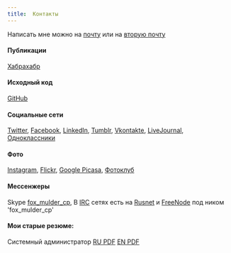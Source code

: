 ```yaml
---
title:  Контакты
---
```


Написать мне можно на [почту](mailto:fox@mulder.kiev.ua) или на [вторую почту](mailto:turnaviotovnn@gmail.com)

#### Публикации
[Хабрахабр](//habrahabr.ru/users/foxmuldercp/)

#### Исходный код
[GitHub](//github.com/foxmuldercp)

#### Социальные сети
[Twitter](//twitter.com/fox_mulder_cp), [Facebook](//facebook.com/foxmuldercp),
[LinkedIn](//ua.linkedin.com/in/turnaviotovnn),
[Tumblr](//foxmuldercp.tumblr.com/), [Vkontakte](//vkontakte.ru/turnaviotovnn),
[LiveJournal](//fox-mulder-cp.livejornal.com),
[Одноклассники](//odnoklassniki.ru/user/178933410608)

#### Фото
[Instagram](//instagram.com/turnaviotovnn),
[Flickr](//flickr.com/people/fox_mulder_cp),
[Google Picasa](//picasaweb.google.com/turnaviotovnn),
[Фотоклуб](//photoclub.com.ua/author/17011/)

#### Мессенжеры
Skype [fox_mulder_cp](skype:turnaviotovnn?call),
В [IRC](//ru.wikipedia.org/wiki/IRC) сетях есть на [Rusnet](//rusnet.org.ru/) и
[FreeNode](//freenode.net/) под ником 'fox_mulder_cp'

#### Мои старые резюме:
Системный администратор
[RU PDF](//mulder.kiev.ua/files/cv/Turnaviotov_Nikolay_System_Administrator_ru_cv.pdf)
[EN PDF](//mulder.kiev.ua/files/cv/Turnaviotov_Nikolay_System_Administrator_en_cv.pdf)
